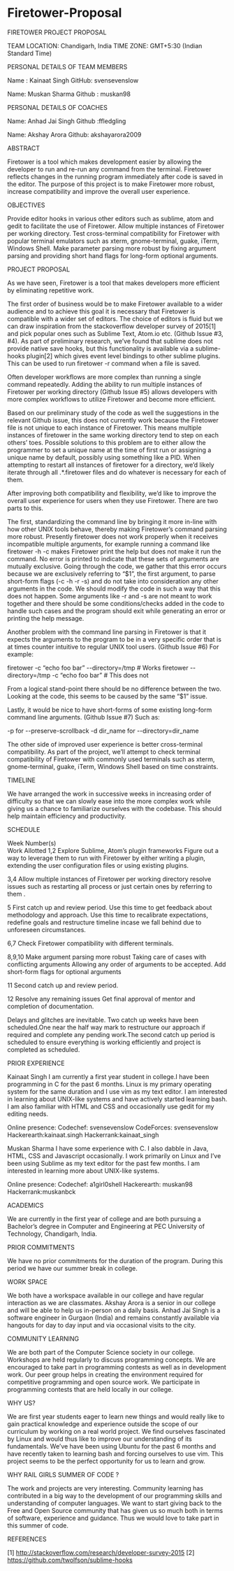 # Firetower-Proposal
FIRETOWER PROJECT PROPOSAL

TEAM LOCATION: Chandigarh, India
TIME ZONE: GMT+5:30 (Indian Standard Time)


PERSONAL DETAILS OF TEAM MEMBERS

Name : Kainaat Singh
GitHub: svensevenslow

Name: Muskan Sharma
Github : muskan98

PERSONAL DETAILS OF COACHES

Name: Anhad Jai Singh
Github :ffledgling

Name: Akshay Arora
Github: akshayarora2009


ABSTRACT

Firetower is a tool which makes development easier by allowing the developer to run and re-run  any command from the terminal. Firetower reflects changes in the running program immediately after code is saved in the editor. The purpose of this project is to make Firetower more robust, increase compatibility and improve the overall user experience.


OBJECTIVES

Provide editor hooks in various other editors such as sublime, atom and gedit to facilitate the use of Firetower.
Allow multiple instances of Firetower per working directory.
Test cross-terminal compatibility for Firetower with popular terminal emulators such as xterm, gnome-terminal, guake, iTerm, Windows Shell.
Make parameter parsing more robust by fixing argument parsing and providing short hand flags for long-form optional arguments.


PROJECT PROPOSAL

As we have seen, Firetower is a tool that makes developers more efficient by eliminating repetitive work.

The first order of  business would be to make Firetower available to a wider audience and to achieve this goal it is necessary that Firetower is compatible with a wider set of editors. The choice of editors is fluid but we can draw inspiration from the stackoverflow developer survey of 2015[1] and pick popular ones such as Sublime Text, Atom.io etc. (Github Issue #3, #4).
As part of preliminary research, we’ve found that sublime does not provide native save hooks, but this functionality is available via a sublime-hooks plugin[2]  which gives event level bindings to other sublime plugins. This can be used to run firetower -r command when a file is saved.

Often developer workflows are more complex than running a single command repeatedly. Adding the ability to run multiple instances of Firetower per working directory (Github Issue #5) allows developers with more complex workflows to utilize Firetower and become more efficient.  

Based on our preliminary study of the code as well the suggestions in the relevant Github issue, this  does not currently work because the Firetower file is not unique to each instance of Firetower. This means multiple instances of firetower in the same working directory tend to step on each others’ toes. Possible solutions to this problem are to either allow the programmer to set a unique name at the time of first run or assigning a unique name by default, possibly using something like a PID. When attempting to restart all instances of firetower for a directory, we’d likely iterate through all .*.firetower files and do whatever is necessary for each of them.

After improving both compatibility and flexibility, we’d like to improve the overall user experience for users when they use Firetower. There are two parts to this.

The first, standardizing the command line by bringing it more in-line with how other UNIX tools behave, thereby making Firetower’s command parsing more robust.
Presently firetower does not work properly when it receives incompatible multiple arguments, for example running a command like firetower -h -c makes Firetower print the help but does not make it run the command. No error is printed to indicate that these sets of arguments are mutually exclusive. Going through the code, we gather that this error occurs because we are exclusively referring to “$1”, the first argument, to parse short-form flags (-c -h -r -s)  and do not take into consideration any other arguments in the code. We should modify the code in such a way that this does not happen. Some arguments like -r and -s are not meant to  work together and there should be some conditions/checks added in the code to handle such cases and the program should exit while generating an error or printing the help message.

Another problem with the command line parsing in Firetower is that it expects the arguments to the program to be in a very specific order that is at times counter intuitive to regular UNIX tool users. (Github Issue #6) For example:

firetower -c “echo foo bar” --directory=/tmp  # Works
firetower --directory=/tmp -c “echo foo bar”  # This does not

From a logical stand-point there should be no difference between the two. Looking at the code, this seems to be caused by the same “$1” issue.

Lastly, it would be nice to have short-forms of some existing long-form command line arguments. (Github Issue #7) Such as:

 -p for --preserve-scrollback 
 -d dir_name for --directory=dir_name

The other side of improved user experience is better cross-terminal compatibility. As part of the project, we’ll attempt to check terminal compatibility of Firetower with commonly used terminals such as xterm, gnome-terminal, guake, iTerm, Windows Shell based on time constraints.


TIMELINE

We have arranged the work in successive weeks in increasing order of difficulty so that we can slowly ease into the more complex work while giving us a chance to familiarize ourselves with the codebase. This should help maintain efficiency and productivity.


SCHEDULE

Week Number(s)              
Work Allotted
1,2
Explore Sublime, Atom’s plugin frameworks
Figure out a way to leverage them to run with Firetower by either writing a plugin, extending the user configuration files or using existing plugins.

3,4
Allow multiple instances of Firetower per working directory
resolve issues such as restarting all process or just certain ones by referring to them .

5
First catch up and review period.
Use this time to get feedback about methodology and approach.
Use this time to recalibrate expectations, redefine goals and restructure timeline incase we fall behind due to unforeseen circumstances.

6,7
Check Firetower compatibility with different terminals.

8,9,10
Make argument parsing more robust
Taking care of cases with conflicting arguments
Allowing any order of arguments to be accepted.
Add short-form flags for optional arguments

11 
Second catch up and review period.

12
Resolve  any remaining issues
Get final approval of mentor and completion of documentation.





Delays and glitches are inevitable. Two catch up weeks have been scheduled.One near the half way mark to  restructure our approach if required and complete any pending work.The second catch up period is scheduled to ensure everything is working efficiently and project is completed as scheduled.


PRIOR EXPERIENCE

Kainaat Singh
I am currently a first year student in college.I have been programming in C for the past 6 months. Linux is my primary operating system for the same duration and I use vim as my text editor. I am interested in learning about UNIX-like systems and have actively started learning bash. I am also familiar with HTML and CSS and occasionally use gedit for my editing needs.

Online presence: 
Codechef: svensevenslow
CodeForces: svensevenslow
Hackerearth:kainaat.singh
Hackerrank:kainaat_singh

Muskan Sharma
I have some experience with C. I also dabble  in Java, HTML, CSS and Javascript occasionally. I work primarily on Linux and I’ve been using Sublime as my text editor for the past few months. I am interested in learning more about UNIX-like systems.

Online presence:
Codechef: a1girl0shell
Hackerearth: muskan98
Hackerrank:muskanbck

ACADEMICS

We are currently in the first year  of college and are both pursuing a Bachelor’s degree in Computer and Engineering at PEC University of Technology, Chandigarh, India. 


PRIOR COMMITMENTS

We have no prior commitments for the duration of the program. During this period we have our summer break in college.


WORK SPACE

We both have a workspace available in our college and have regular interaction as we are classmates. Akshay Arora is a senior in our college and will be able to help us in-person on a daily basis. Anhad Jai Singh is a software engineer in Gurgaon (India) and remains constantly available via hangouts for day to day input and via occasional visits to the city.


COMMUNITY LEARNING

We are both part of the Computer Science society in our college. Workshops are held regularly to discuss programming concepts. We are encouraged to take part in programming contests as well as in development work. Our peer group helps in creating the environment required for competitive programming and open source work. We participate in programming contests that are held locally in our college.


WHY US?

We are  first year students eager to learn new things and would really like to gain practical knowledge and experience outside the scope of our curriculum by working on a real world project. We find ourselves fascinated by Linux and would thus like to improve our understanding of its  fundamentals. We’ve have been using Ubuntu for the past 6 months and have recently taken to learning bash and forcing ourselves to use vim. This project seems to be the perfect opportunity for us to learn and grow.


WHY RAIL GIRLS SUMMER OF CODE ?

The work and projects are very interesting. Community learning has contributed in a big way to the development of our programming skills and understanding of computer languages. We want to start giving back to the Free and Open Source community that has given us so much both in terms of software, experience and guidance. Thus we would love to take part in this summer of code.


REFERENCES

[1] http://stackoverflow.com/research/developer-survey-2015
[2] https://github.com/twolfson/sublime-hooks
